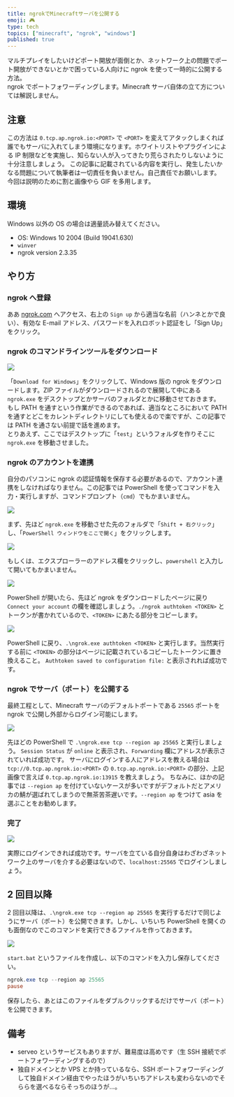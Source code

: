 ```yaml
---
title: ngrokでMinecraftサーバを公開する
emoji: 🎮
type: tech
topics: ["minecraft", "ngrok", "windows"]
published: true
---
```


マルチプレイをしたいけどポート開放が面倒とか、ネットワーク上の問題でポート開放ができないとかで困っている人向けに ngrok を使って一時的に公開する方法。  
ngrok でポートフォワーディングします。Minecraft サーバ自体の立て方については解説しません。

## 注意

この方法は `0.tcp.ap.ngrok.io:<PORT>` で `<PORT>` を変えてアタックしまくれば誰でもサーバに入れてしまう環境になります。ホワイトリストやプラグインによる IP 制限などを実施し、知らない人が入ってきたり荒らされたりしないように十分注意しましょう。
この記事に記載されている内容を実行し、発生したいかなる問題について執筆者は一切責任を負いません。自己責任でお願いします。  
今回は説明のために割と画像やら GIF を多用します。

## 環境

Windows 以外の OS の場合は適量読み替えてください。

- OS: Windows 10 2004 (Build 19041.630)
- `winver`
- ngrok version 2.3.35

## やり方

### ngrok へ登録

ああ [ngrok.com](https://ngrok.com/) へアクセス、右上の `Sign up` から適当な名前（ハンネとかで良い）、有効な E-mail アドレス、パスワードを入れロボット認証をし「Sign Up」をクリック。

### ngrok のコマンドラインツールをダウンロード

![](https://storage.googleapis.com/zenn-user-upload/xtjam9o1xif79ni4u0oeo8n3uw3v)

「`Download for Windows`」をクリックして、Windows 版の ngrok をダウンロードします。ZIP ファイルがダウンロードされるので展開して中にある `ngrok.exe` をデスクトップとかサーバのフォルダとかに移動させておきます。
もし PATH を通すという作業ができるのであれば、適当なところにおいて PATH を通すとどこをカレントディレクトリにしても使えるので楽ですが、この記事では PATH を通さない前提で話を進めます。  
とりあえず、ここではデスクトップに「`test`」というフォルダを作りそこに `ngrok.exe` を移動させました。

### ngrok のアカウントを連携

自分のパソコンに ngrok の認証情報を保存する必要があるので、アカウント連携をしなければなりません。この記事では PowerShell を使ってコマンドを入力・実行しますが、コマンドプロンプト（`cmd`）でもかまいません。

![](https://storage.googleapis.com/zenn-user-upload/l5mqp39ip5jb66qzm41vep1nw5oi)

まず、先ほど `ngrok.exe` を移動させた先のフォルダで「`Shift + 右クリック`」し、「`PowerShell ウィンドウをここで開く`」をクリックします。

![](https://storage.googleapis.com/zenn-user-upload/q5v25tjviurfrc1x7tg1qkg124c8)

もしくは、エクスプローラーのアドレス欄をクリックし、`powershell` と入力して開いてもかまいません。

![](https://storage.googleapis.com/zenn-user-upload/atviovin5kmnb07i4q1t44cwqv0w)

PowerShell が開いたら、先ほど ngrok をダウンロードしたページに戻り `Connect your account` の欄を確認しましょう。`./ngrok authtoken <TOKEN>` とトークンが書かれているので、`<TOKEN>` にあたる部分をコピーします。

![](https://storage.googleapis.com/zenn-user-upload/398zivesisdv7e91tc35x08p2eep)

PowerShell に戻り、`.\ngrok.exe authtoken <TOKEN>` と実行します。当然実行する前に `<TOKEN>` の部分はページに記載されているコピーしたトークンに置き換えること。
`Authtoken saved to configuration file:` と表示されれば成功です。

### ngrok でサーバ（ポート）を公開する

最終工程として、Minecraft サーバのデフォルトポートである `25565` ポートを ngrok で公開し外部からログイン可能にします。

![](https://storage.googleapis.com/zenn-user-upload/9tlsnk9ldn2hhaprm0tnairvvh5k)

先ほどの PowerShell で `.\ngrok.exe tcp --region ap 25565` と実行しましょう。
`Session Status` が `online` と表示され、`Forwarding` 欄にアドレスが表示されていれば成功です。
サーバにログインする人にアドレスを教える場合は `tcp://0.tcp.ap.ngrok.io:<PORT>` の `0.tcp.ap.ngrok.io:<PORT>` の部分、上記画像で言えば `0.tcp.ap.ngrok.io:13915` を教えましょう。
ちなみに、ほかの記事では `--region ap` を付けていないケースが多いですがデフォルトだとアメリカの鯖が選ばれてしまうので無茶苦茶遅いです。`--region ap` をつけて asia を選ぶことをお勧めします。

### 完了

![](https://storage.googleapis.com/zenn-user-upload/5zubmorwvvrhxgru6p1f50uxpbsm)

実際にログインできれば成功です。サーバを立ている自分自身はわざわざネットワーク上のサーバを介する必要はないので、`localhost:25565` でログインしましょう。

## 2 回目以降

2 回目以降は、`.\ngrok.exe tcp --region ap 25565` を実行するだけで同じようにサーバ（ポート）を公開できます。しかし、いちいち PowerShell を開くのも面倒なのでこのコマンドを実行できるファイルを作っておきます。

![](https://storage.googleapis.com/zenn-user-upload/jjeyz9ot7kpf1ioebvbicht6fvqg)

`start.bat` というファイルを作成し、以下のコマンドを入力し保存してください。

```powershell
ngrok.exe tcp --region ap 25565
pause
```

保存したら、あとはこのファイルをダブルクリックするだけでサーバ（ポート）を公開できます。

## 備考

- serveo というサービスもありますが、難易度は高めです（生 SSH 接続でポートフォワーディングするので）
- 独自ドメインとか VPS とか持っているなら、SSH ポートフォワーディングして独自ドメイン経由でやったほうがいちいちアドレスも変わらないのでそららを選べるならそっちのほうが…。
